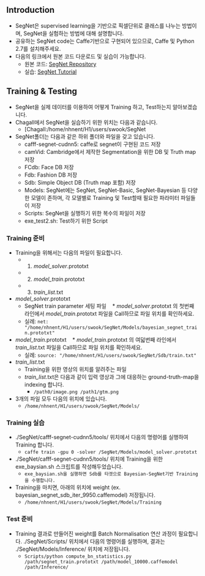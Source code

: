 ## Introduction
* SegNet은 supervised learning을 기반으로 픽셀단위로 클래스를 나누는 방법이며, SegNet을 실험하는 방법에 대해 설명합니다. 
* 공유하는 SegNet code는 Caffe기반으로 구현되어 있으므로, Caffe 및 Python 2.7를 설치해주세요. 
* 다음의 링크에서 원본 코드 다운로드 및 실습이 가능합니다.
  * 원본 코드: [SegNet Repository](https://github.com/alexgkendall/caffe-segnet)
  * 실습: [SegNet Tutorial](http://mi.eng.cam.ac.uk/projects/segnet/tutorial.html)

## Training & Testing
* SegNet을 실제 데이터를 이용하여 어떻게 Training 하고, Test하는지 알아보겠습니다. 
* Chagall에서 SegNet을 실습하기 위한 위치는 다음과 같습니다.
  * [Chagall:/home/nhnent/H1/users/swook/SegNet
* SegNet폴더는 다음과 같은 하위 폴더와 파일을 갖고 있습니다.
  *  cafff-segnet-cudnn5: caffe로 segnet이 구현된 코드 저장
  *  camVid: Cambridge에서 제작한 Segmentation을 위한 DB 및 Truth map 저장
  *  FCdb: Face DB 저장
  *  Fdb: Fashion DB 저장
  *  Sdb: Simple Object DB (Truth map 포함) 저장
  *  Models: SegNet에는 SegNet, SegNet-Basic, SegNet-Bayesian 등 다양한 모델이 존하며, 각 모델별로 Training 및 Test할때 필요한 파라미터 파일들이 저장 
  *  Scripts: SegNet을 실행하기 위한 복수의 파일이 저장
  *  exe_test2.sh: Test하기 위한 Script
### Training 준비
* Training을 위해서는 다음의 파일이 필요합니다.
    * 1. *model_solver*.prototxt
    * 2. *model_train*.prototxt
    * 3. *train_list*.txt
* *model_solver*.prototxt
    * SegNet train parameter 세팅 파일
    * *model_solver*.prototxt 의 첫번째 라인에서 *model_train*.prototxt 파일을 Call하므로 파일 위치를 확인하세요. 
    * 실례: ```net: "/home/nhnent/H1/users/swook/SegNet/Models/bayesian_segnet_train.prototxt" ``` 
* *model_train*.prototxt
    * *model_train*.prototxt 의 여덟번째 라인에서 *train_list*.txt 파일을 Call하므로 파일 위치를 확인하세요.
    * 실례: ```source: "/home/nhnent/H1/users/swook/SegNet/Sdb/train.txt"```
* *train_list*.txt
    * Training을 위한 영상의 위치를 알려주는 파일
    * *train_list*.txt은 다음과 같이 입력 영상과 그에 대응하는 ground-truth-map을 indexing 합니다.
      * ```/path0/image.png /path1/gtm.png```
* 3개의 파일 모두 다음의 위치에 있습니다. 
  * ```/home/nhnent/H1/users/swook/SegNet/Models/ ```
### Training 실습
* ./SegNet/cafff-segnet-cudnn5/tools/ 위치에서 다음의 명령어를 실행하여 Training 합니다.
  * ``` caffe train -gpu 0 -solver /SegNet/Models/model_solver.prototxt ```
* ./SegNet/cafff-segnet-cudnn5/tools/ 위치에 Training을 위한 exe_baysian.sh 스크립트를 작성해두었습니다.
  * ```exe_baysian.sh을 실행하면 Sdb를 타겟으로 Bayesian-SegNet기반 Training을 수행합니다.```
* Training을 마치면, 아래의 위치에 weight (ex. bayesian_segnet_sdb_iter_9950.caffemodel) 저장됩니다.
  * ```/home/nhnent/H1/users/swook/SegNet/Models/Training```

### Test 준비
* Training 결과로 만들어진 weight를 Batch Normalisation 연산 과정이 필요합니다. ./SegNet/Scripts/ 위치에서 다음의 명령어를 실행하며, 결과는 ./SegNet/Models/Inference/ 위치에 저장됩니다. 
  * ```Scripts/python compute_bn_statistics.py /path/segnet_train.prototxt /path/model_10000.caffemodel /path/Inference/```
  
 
   
